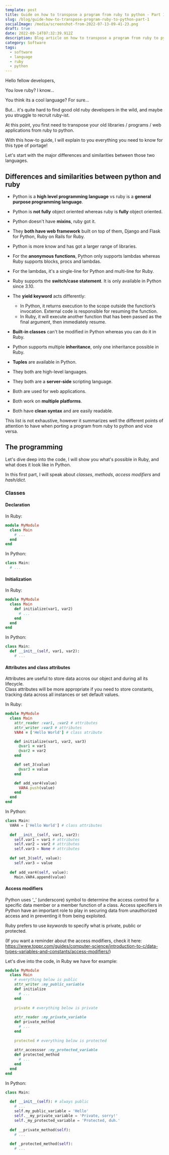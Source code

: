 ```yaml
---
template: post
title: Guide on how to transpose a program from ruby to python - Part 1
slug: /blog/guide-how-to-transpose-program-ruby-to-python-part-1
socialImage: /media/screenshot-from-2022-07-13-09-41-23.png
draft: true
date: 2022-09-14T07:32:39.912Z
description: Blog article on how to transpose a program from ruby to python.
category: Software
tags:
  - software
  - language
  - ruby
  - python
---
```

Hello fellow developers,

You love ruby? I know...

You think its a cool language? For sure...

But... it's quite hard to find good old ruby developers in the wild, and maybe you struggle to recruit ruby-ist.

At this point, you first need to transpose your old libraries / programs / web applications from ruby to python.

With this how-to guide, I will explain to you everything you need to know for this type of portage!

Let's start with the major differences and similarities between those two languages.

## Differences and similarities between python and ruby

* Python is a **high level programming language** vs ruby is a **general purpose programming language**.
* Python is **not fully** object oriented whereas ruby is **fully** object oriented.
* Python doesn't have **mixins**, ruby got it.
* They **both have web framework** built on top of them, Django and Flask for Python, Ruby on Rails for Ruby.
* Python is more know and has got a larger range of libraries.
* For the **anonymous functions**, Python only supports lambdas whereas Ruby supports blocks, procs and lambdas.
* For the lambdas, it's a single-line for Python and multi-line for Ruby.
* Ruby supports the **switch/case statement**. It is only available in Python since 3.10.
* The **yield keyword** acts differently:

  * In Python, it returns execution to the scope outside the function’s invocation. External code is responsible for resuming the function.
  * In Ruby, it will execute another function that has been passed as the final argument, then immediately resume.
* **Built-in classes** can't be modified in Python whereas you can do it in Ruby.
* Python supports multiple **inheritance**, only one inheritance possible in Ruby.
* **Tuples** are available in Python.
* They both are high-level languages.
* They both are a **server-side** scripting language.
* Both are used for web applications.
* Both work on **multiple platforms**.
* Both have **clean syntax** and are easily readable.

This list is not exhaustive, however it summarizes well the different points of attention to have when porting a program from ruby to python and vice versa.

## The programming

Let's dive deep into the code, I will show you what's possible in Ruby, and what does it look like in Python. <i class="color-success fas fa-face-smile-wink"></i>

In this first part, I will speak about *classes*, *methods*, *access modifiers* and *hash/dict.*

### Classes

#### Declaration

In Ruby:

```ruby
module MyModule
  class Main
    # ...
  end
end
```

In Python:

```python
class Main:
  # ...
```

#### Initialization

In Ruby:

```ruby
module MyModule
  class Main
    def initialize(var1, var2)
      # ...
    end
  end
end
```

In Python:

```python
class Main:
  def __init__(self, var1, var2):
    # ...
```

#### Attributes and class attributes

Attributes are useful to store data accros our object and during all its lifecycle.\
Class attributes will be more appropriate if you need to store constants, tracking data across all instances or set default values.

In Ruby:

```ruby
module MyModule
  class Main
    attr_reader :var1, :var2 # attributes
    attr_writer :var3 # attributes
    VAR4 = ['Hello World'] # class atribute

    def initialize(var1, var2, var3)
      @var1 = var1
      @var2 = var2
    end

    def set_3(value)
      @var3 = value
    end

    def add_var4(value)
      VAR4.push(value)
    end
  end
end
```

In Python:

```python
class Main:
  VAR4 = ['Hello World'] # class attributes
  
  def __init__(self, var1, var2):
    self.var1 = var1 # attributes
    self.var2 = var2 # attributes
    self.var3 = None # attributes
    
  def set_3(self, value):
    self.var3 = value
    
  def add_var4(self, value):
    Main.VAR4.append(value)
```

#### Access modifiers

Python uses ‘_’ (underscore) symbol to determine the access control for a specific data member or a member function of a class. Access specifiers in Python have an important role to play in securing data from unauthorized access and in preventing it from being exploited.

Ruby prefers to use *keywords* to specify what is private, public or protected.

(If you want a reminder about the access modifiers, check it here: <https://www.toppr.com/guides/computer-science/introduction-to-c/data-types-variables-and-constants/access-modifiers/>)

Let's dive into the code, in Ruby we have for example:

```ruby
module MyModule
  class Main
    # everything below is public
    attr_writer :my_public_variable
    def initialize
      # ...
    end
    
    private # everything below is private
    
    attr_reader :my_private_variable
    def private_method
      # ...
    end
    
    protected # everything below is protected
    
    attr_accesssor :my_protected_variable
    def protected_method
      # ...
    end
  end
end
```

In Python:

```python
class Main:
  
  def __init__(self): # always public
    # ...
    self.my_public_variable = 'Hello'
    self.__my_private_variable = 'Private, sorry!'
    self._my_protected_variable = 'Protected, duh.'
  
  def __private_method(self):
    # ...
    
  def _protected_method(self):
    # ...
```